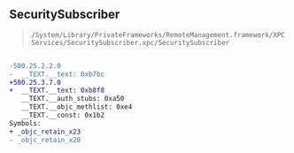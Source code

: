 ## SecuritySubscriber

> `/System/Library/PrivateFrameworks/RemoteManagement.framework/XPCServices/SecuritySubscriber.xpc/SecuritySubscriber`

```diff

-500.25.2.2.0
-  __TEXT.__text: 0xb7bc
+500.25.3.7.0
+  __TEXT.__text: 0xb8f8
   __TEXT.__auth_stubs: 0xa50
   __TEXT.__objc_methlist: 0xe4
   __TEXT.__const: 0x1b2
Symbols:
+ _objc_retain_x23
- _objc_retain_x28

```
